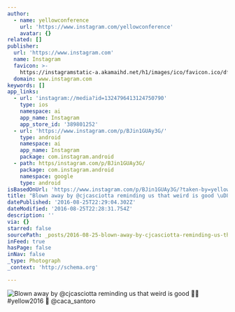 ```yaml
---
author:
  - name: yellowconference
    url: 'https://www.instagram.com/yellowconference'
    avatar: {}
related: []
publisher:
  url: 'https://www.instagram.com'
  name: Instagram
  favicon: >-
    https://instagramstatic-a.akamaihd.net/h1/images/ico/favicon.ico/dfa85bb1fd63.ico
  domain: www.instagram.com
keywords: []
app_links:
  - url: 'instagram://media?id=1324796413124750790'
    type: ios
    namespace: ai
    app_name: Instagram
    app_store_id: '389801252'
  - url: 'https://www.instagram.com/p/BJin1GUAy3G/'
    type: android
    namespace: ai
    app_name: Instagram
    package: com.instagram.android
  - path: https/instagram.com/p/BJin1GUAy3G/
    package: com.instagram.android
    namespace: google
    type: android
isBasedOnUrl: 'https://www.instagram.com/p/BJin1GUAy3G/?taken-by=yellowconference'
title: "Blown away by @cjcasciotta reminding us that weird is good \uD83D\uDE4C\uD83C\uDFFC #yellow2016 \uD83D\uDCF7 @caca_santoro"
datePublished: '2016-08-25T22:29:04.302Z'
dateModified: '2016-08-25T22:28:31.754Z'
description: ''
via: {}
starred: false
sourcePath: _posts/2016-08-25-blown-away-by-cjcasciotta-reminding-us-that-weird-is-good.md
inFeed: true
hasPage: false
inNav: false
_type: Photograph
_context: 'http://schema.org'

---
```

![Blown away by @cjcasciotta reminding us that weird is good  #yellow2016  @caca_santoro](https://scontent.cdninstagram.com/t51.2885-15/s640x640/sh0.08/e35/14031733_1842418229323459_1249699662_n.jpg?ig_cache_key=MTMyNDc5NjQxMzEyNDc1MDc5MA%3D%3D.2)